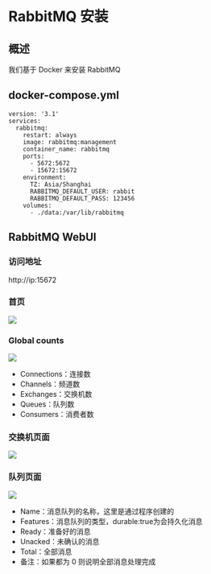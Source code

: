 # RabbitMQ 安装

## 概述

我们基于 Docker 来安装 RabbitMQ

## docker-compose.yml

```
version: '3.1'
services:
  rabbitmq:
    restart: always
    image: rabbitmq:management
    container_name: rabbitmq
    ports:
      - 5672:5672
      - 15672:15672
    environment:
      TZ: Asia/Shanghai
      RABBITMQ_DEFAULT_USER: rabbit
      RABBITMQ_DEFAULT_PASS: 123456
    volumes:
      - ./data:/var/lib/rabbitmq
```

## RabbitMQ WebUI

### 访问地址

http://ip:15672

### 首页

![](pic\1.png)

### Global counts

![](pic\2.png)

- Connections：连接数
- Channels：频道数
- Exchanges：交换机数
- Queues：队列数
- Consumers：消费者数

### 交换机页面

![](pic\3.png)

### 队列页面

![](pic\4.png)

- Name：消息队列的名称，这里是通过程序创建的
- Features：消息队列的类型，durable:true为会持久化消息
- Ready：准备好的消息
- Unacked：未确认的消息
- Total：全部消息
- 备注：如果都为 0 则说明全部消息处理完成